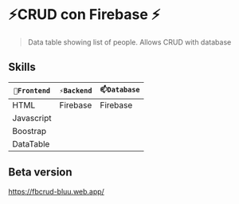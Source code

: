 # ⚡CRUD con Firebase ⚡

> Data table showing list of people. Allows CRUD with database

## Skills

| `🔭Frontend` | `⚡Backend` | `📫Database` |
| ------ | ------ | ------ | 
| HTML | Firebase | Firebase |
| Javascript |  |  |
| Boostrap |  |
| DataTable |  |

## Beta version
<https://fbcrud-bluu.web.app/>

